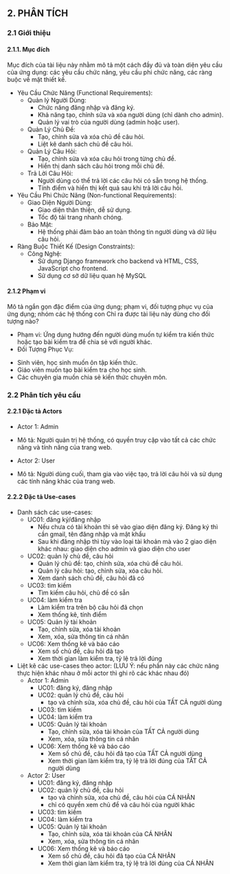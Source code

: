 ## 2. PHÂN TÍCH

### 2.1 Giới thiệu

#### 2.1.1. Mục đích

Mục đích của tài liệu này nhằm mô tả một cách đầy đủ và toàn diện yêu cầu của ứng dụng: các yêu cầu chức năng, yêu cầu phi chức năng, các ràng buộc về mặt thiết kế.

* Yêu Cầu Chức Năng (Functional Requirements):
  - Quản lý Người Dùng:
    + Chức năng đăng nhập và đăng ký.
    + Khả năng tạo, chỉnh sửa và xóa người dùng (chỉ dành cho admin).
    + Quản lý vai trò của người dùng (admin hoặc user).
  - Quản Lý Chủ Đề:
    + Tạo, chỉnh sửa và xóa chủ đề câu hỏi.
    + Liệt kê danh sách chủ đề câu hỏi.
  - Quản Lý Câu Hỏi:
    + Tạo, chỉnh sửa và xóa câu hỏi trong từng chủ đề.
    + Hiển thị danh sách câu hỏi trong mỗi chủ đề.
  - Trả Lời Câu Hỏi:
    + Người dùng có thể trả lời các câu hỏi có sẵn trong hệ thống.
    + Tính điểm và hiển thị kết quả sau khi trả lời câu hỏi.
* Yêu Cầu Phi Chức Năng (Non-functional Requirements):
  - Giao Diện Người Dùng:
    + Giao diện thân thiện, dễ sử dụng.
    + Tốc độ tải trang nhanh chóng.
  - Bảo Mật:
    + Hệ thống phải đảm bảo an toàn thông tin người dùng và dữ liệu câu hỏi.
* Ràng Buộc Thiết Kế (Design Constraints):
  - Công Nghệ:
    + Sử dụng Django framework cho backend và HTML, CSS, JavaScript cho frontend.
    + Sử dụng cơ sở dữ liệu quan hệ MySQL

#### 2.1.2 Phạm vi

Mô tả ngắn gọn đặc điểm của ứng dụng; phạm vi, đối tượng phục vụ của ứng dụng; nhóm các hệ thống con
Chỉ ra được tài liệu này dùng cho đối tượng nào?

- Phạm vi: Ứng dụng hướng đến người dùng muốn tự kiểm tra kiến thức hoặc tạo bài kiểm tra để chia sẻ với người khác.
- Đối Tượng Phục Vụ:
+ Sinh viên, học sinh muốn ôn tập kiến thức.
+ Giáo viên muốn tạo bài kiểm tra cho học sinh.
+ Các chuyên gia muốn chia sẻ kiến thức chuyên môn.


### 2.2 Phân tích yêu cầu

#### 2.2.1 Đặc tả Actors

- Actor 1: Admin
* Mô tả: Người quản trị hệ thống, có quyền truy cập vào tất cả các chức năng và tính năng của trang web.

- Actor 2: User
* Mô tả: Người dùng cuối, tham gia vào việc tạo, trả lời câu hỏi và sử dụng các tính năng khác của trang web.


#### 2.2.2 Đặc tả Use-cases

- Danh sách các use-cases:
    - UC01: đăng ký/đăng nhập
        + Nếu chưa có tài khoản thì sẽ vào giao diện đăng ký. Đăng ký thì cần gmail, tên đăng nhập và mật khẩu
        + Sau khi đăng nhập thì tùy vào loại tài khoản mà vào 2 giao diện khác nhau: giao diện cho admin và giao diện cho user
    - UC02: quản lý chủ đề, câu hỏi
        + Quản lý chủ đề: tạo, chỉnh sửa, xóa chủ đề câu hỏi.
        + Quản lý câu hỏi: tạo, chỉnh sửa, xóa câu hỏi.
        + Xem danh sách chủ đề, câu hỏi đã có
    - UC03: tìm kiếm
        + Tìm kiếm câu hỏi, chủ đề có sẵn
    - UC04: làm kiểm tra
        + Làm kiểm tra trên bộ câu hỏi đã chọn
        + Xem thống kê, tính điểm
    - UC05: Quản lý tài khoản 
        + Tạo, chỉnh sửa, xóa tài khoản
        + Xem, xóa, sửa thông tin cá nhân
    - UC06: Xem thống kê và báo cáo
        + Xem số chủ đề, câu hỏi đã tạo
        + Xem thời gian làm kiểm tra, tỷ lệ trả lời đúng
- Liệt kê các use-cases theo actor: (LƯU Ý: nếu phần này các chức năng thực hiện khác nhau ở mỗi actor thì ghi rõ các khác nhau đó)
    - Actor 1: Admin
        - UC01: đăng ký, đăng nhập
        - UC02: quản lý chủ đề, câu hỏi
            + tạo và chỉnh sửa, xóa chủ đề, câu hỏi của TẤT CẢ người dùng
        - UC03: tìm kiếm
        - UC04: làm kiểm tra
        - UC05: Quản lý tài khoản 
            + Tạo, chỉnh sửa, xóa tài khoản của TẤT CẢ người dùng
            + Xem, xóa, sửa thông tin cá nhân
        - UC06: Xem thống kê và báo cáo
            + Xem số chủ đề, câu hỏi đã tạo của TẤT CẢ người dùng
            + Xem thời gian làm kiểm tra, tỷ lệ trả lời đúng của TẤT CẢ người dùng
    - Actor 2: User
        - UC01: đăng ký, đăng nhập
        - UC02: quản lý chủ đề, câu hỏi
            + tạo và chỉnh sửa, xóa chủ đề, câu hỏi của CÁ NHÂN
            + chỉ có quyền xem chủ đề và câu hỏi của người khác
        - UC03: tìm kiếm
        - UC04: làm kiểm tra
        - UC05: Quản lý tài khoản 
            + Tạo, chỉnh sửa, xóa tài khoản của CÁ NHÂN
            + Xem, xóa, sửa thông tin cá nhân
        - UC06: Xem thống kê và báo cáo
            + Xem số chủ đề, câu hỏi đã tạo của CÁ NHÂN
            + Xem thời gian làm kiểm tra, tỷ lệ trả lời đúng của CÁ NHÂN
